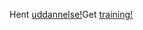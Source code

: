 <span data-ttu-id="69ad2-101">Hent [uddannelse!](/learn/browse/?products=dynamics-business-central)</span><span class="sxs-lookup"><span data-stu-id="69ad2-101">Get [training!](/learn/browse/?products=dynamics-business-central)</span></span>
